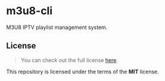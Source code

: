 # m3u8-cli

M3U8 IPTV playlist management system.

## License

> You can check out the full license [here](LICENSE).

This repository is licensed under the terms of the **MIT** license.
